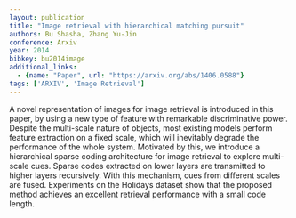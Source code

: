 ```yaml
---
layout: publication
title: "Image retrieval with hierarchical matching pursuit"
authors: Bu Shasha, Zhang Yu-Jin
conference: Arxiv
year: 2014
bibkey: bu2014image
additional_links:
  - {name: "Paper", url: "https://arxiv.org/abs/1406.0588"}
tags: ['ARXIV', 'Image Retrieval']
---
```

A novel representation of images for image retrieval is introduced in this
paper, by using a new type of feature with remarkable discriminative power.
Despite the multi-scale nature of objects, most existing models perform feature
extraction on a fixed scale, which will inevitably degrade the performance of
the whole system. Motivated by this, we introduce a hierarchical sparse coding
architecture for image retrieval to explore multi-scale cues. Sparse codes
extracted on lower layers are transmitted to higher layers recursively. With
this mechanism, cues from different scales are fused. Experiments on the
Holidays dataset show that the proposed method achieves an excellent retrieval
performance with a small code length.

